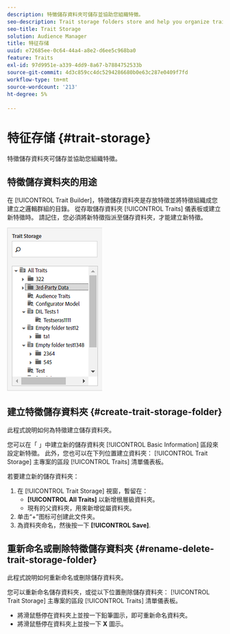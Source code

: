 ```yaml
---
description: 特徵儲存資料夾可儲存並協助您組織特徵。
seo-description: Trait storage folders store and help you organize traits.
seo-title: Trait Storage
solution: Audience Manager
title: 特征存储
uuid: e72685ee-0c64-44a4-a8e2-d6ee5c968ba0
feature: Traits
exl-id: 97d9951e-a339-4dd9-8a67-b7884752533b
source-git-commit: 4d3c859cc4dc5294286680b0e63c287e0409f7fd
workflow-type: tm+mt
source-wordcount: '213'
ht-degree: 5%

---
```


# 特征存储 {#trait-storage}

特徵儲存資料夾可儲存並協助您組織特徵。

<!-- c_tb_storage.xml -->

## 特徵儲存資料夾的用途

在 [!UICONTROL Trait Builder]，特徵儲存資料夾是存放特徵並將特徵組織成您建立之邏輯群組的目錄。 從存取儲存資料夾 [!UICONTROL Traits] 儀表板或建立新特徵時。 請記住，您必須將新特徵指派至儲存資料夾，才能建立新特徵。

![](assets/tb_storage.png)

## 建立特徵儲存資料夾 {#create-trait-storage-folder}

此程式說明如何為特徵建立儲存資料夾。

<!-- t_tb_create_storage.xml -->

您可以在「 」中建立新的儲存資料夾 [!UICONTROL Basic Information] 區段來設定新特徵。 此外，您也可以在下列位置建立資料夾： [!UICONTROL Trait Storage] 主專案的區段 [!UICONTROL Traits] 清單儀表板。

若要建立新的儲存資料夾：

1. 在 [!UICONTROL Trait Storage] 視窗，暫留在：
   * **[!UICONTROL All Traits]** 以新增根層級資料夾。
   * 現有的父資料夾，用來新增從屬資料夾。
1. 单击“+”图标可创建此文件夹。
1. 為資料夾命名，然後按一下 **[!UICONTROL Save]**.

## 重新命名或刪除特徵儲存資料夾 {#rename-delete-trait-storage-folder}

此程式說明如何重新命名或刪除儲存資料夾。

<!-- t_tb_rename_delete_storage.xml -->

您可以重新命名儲存資料夾，或從以下位置刪除儲存資料夾： [!UICONTROL Trait Storage] 主專案的區段 [!UICONTROL Traits] 清單儀表板。

* 將滑鼠懸停在資料夾上並按一下鉛筆圖示，即可重新命名資料夾。
* 將滑鼠懸停在資料夾上並按一下 **X** 圖示。
